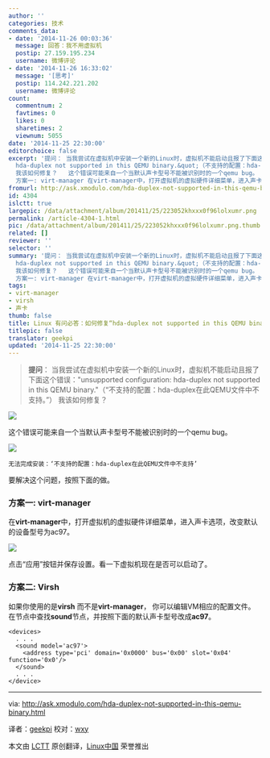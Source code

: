 ```yaml
---
author: ''
categories: 技术
comments_data:
- date: '2014-11-26 00:03:36'
  message: 回答：我不用虚拟机
  postip: 27.159.195.234
  username: 微博评论
- date: '2014-11-26 16:33:02'
  message: '[思考]'
  postip: 114.242.221.202
  username: 微博评论
count:
  commentnum: 2
  favtimes: 0
  likes: 0
  sharetimes: 2
  viewnum: 5055
date: '2014-11-25 22:30:00'
editorchoice: false
excerpt: '提问： 当我尝试在虚拟机中安装一个新的Linux时，虚拟机不能启动且报了下面这个错误：&quot;unsupported configuration:
  hda-duplex not supported in this QEMU binary.&quot;（不支持的配置：hda-duplex在此QEMU文件中不支持。）
  我该如何修复？   这个错误可能来自一个当默认声卡型号不能被识别时的一个qemu bug。  无法完成安装：不支持的配置：hda-duplex在此QEMU文件中不支持  要解决这个问题，按照下面的做。
  方案一: virt-manager 在virt-manager中，打开虚拟机的虚拟硬件详细菜单，进入声卡选项，改变默认的设备型号为ac97。  点击应用按钮'
fromurl: http://ask.xmodulo.com/hda-duplex-not-supported-in-this-qemu-binary.html
id: 4304
islctt: true
largepic: /data/attachment/album/201411/25/223052khxxx0f96lolxumr.png
permalink: /article-4304-1.html
pic: /data/attachment/album/201411/25/223052khxxx0f96lolxumr.png.thumb.jpg
related: []
reviewer: ''
selector: ''
summary: '提问： 当我尝试在虚拟机中安装一个新的Linux时，虚拟机不能启动且报了下面这个错误：&quot;unsupported configuration:
  hda-duplex not supported in this QEMU binary.&quot;（不支持的配置：hda-duplex在此QEMU文件中不支持。）
  我该如何修复？   这个错误可能来自一个当默认声卡型号不能被识别时的一个qemu bug。  无法完成安装：不支持的配置：hda-duplex在此QEMU文件中不支持  要解决这个问题，按照下面的做。
  方案一: virt-manager 在virt-manager中，打开虚拟机的虚拟硬件详细菜单，进入声卡选项，改变默认的设备型号为ac97。  点击应用按钮'
tags:
- virt-manager
- virsh
- 声卡
thumb: false
title: Linux 有问必答：如何修复“hda-duplex not supported in this QEMU binary”
titlepic: false
translator: geekpi
updated: '2014-11-25 22:30:00'
---
```



> 
> **提问**： 当我尝试在虚拟机中安装一个新的Linux时，虚拟机不能启动且报了下面这个错误："unsupported configuration: hda-duplex not supported in this QEMU binary."（“不支持的配置：hda-duplex在此QEMU文件中不支持。”） 我该如何修复？
> 
> 
> 


![](/data/attachment/album/201411/25/223052khxxx0f96lolxumr.png)


这个错误可能来自一个当默认声卡型号不能被识别时的一个qemu bug。


![](/data/attachment/album/201411/25/223055ot43juu06j4u6ho8.png)



```
无法完成安装：‘不支持的配置：hda-duplex在此QEMU文件中不支持’

```

要解决这个问题，按照下面的做。


### 方案一: virt-manager


在**virt-manager**中，打开虚拟机的虚拟硬件详细菜单，进入声卡选项，改变默认的设备型号为ac97。


![](/data/attachment/album/201411/25/223057s8p1xllz8zsh16x7.jpg)


点击“应用”按钮并保存设置。看一下虚拟机现在是否可以启动了。


### 方案二: Virsh


如果你使用的是**virsh** 而不是**virt-manager**， 你可以编辑VM相应的配置文件。在节点中查找**sound**节点，并按照下面的默认声卡型号改成**ac97**。



```
<devices>
  . . .
  <sound model='ac97'>
    <address type='pci' domain='0x0000' bus='0x00' slot='0x04' function='0x0'/>
  </sound>
  . . .
</device>

```



---


via: <http://ask.xmodulo.com/hda-duplex-not-supported-in-this-qemu-binary.html>


译者：[geekpi](https://github.com/geekpi) 校对：[wxy](https://github.com/wxy)


本文由 [LCTT](https://github.com/LCTT/TranslateProject) 原创翻译，[Linux中国](http://linux.cn/) 荣誉推出